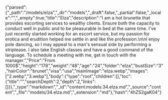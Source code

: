 {"parsed":{"_path":"/models/elza","_dir":"models","_draft":false,"_partial":false,"_locale":"","_empty":true,"title":"Elza","description":"I am a hot brunette that provides escorting services to wealthy clients. Ensure both the capacity to conduct well in public and to be pleasurable in bed at the same time. I've just recently started working for an escort service, but my passion for erotica and erudition helped me settle in and like the profession.\n\nI enjoy pole dancing, so I may appeal to a man's sensual side by performing a striptease. I also take English classes and have a good command of the language. To schedule a meeting with me, get in touch with the manager.","Price":"From 1000$","height":"178","weight":"48","age":"24","folder":"elza","bustSize":"3","hairColor":"brunet","visa":"usa","mainImage":"elza.webp","images":["2.webp","3.webp"],"body":{"type":"root","children":[],"toc":{"title":"","searchDepth":2,"depth":2,"links":[]}},"_type":"markdown","_id":"content:models:34.elza.md","_source":"content","_file":"models/34.elza.md","_extension":"md"},"hash":"4hZS2gaK04"}